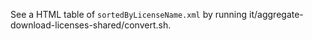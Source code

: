 See a HTML table of `sortedByLicenseName.xml` by running
it/aggregate-download-licenses-shared/convert.sh.
